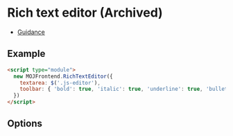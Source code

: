 # Rich text editor (Archived)

- [Guidance](https://design-patterns.service.justice.gov.uk/archive/rich-text-editor)

## Example

```html
<script type="module">
  new MOJFrontend.RichTextEditor({
    textarea: $('.js-editor'),
    toolbar: { 'bold': true, 'italic': true, 'underline': true, 'bullets': true, 'numbers': true }
  })
</script>
```

## Options
